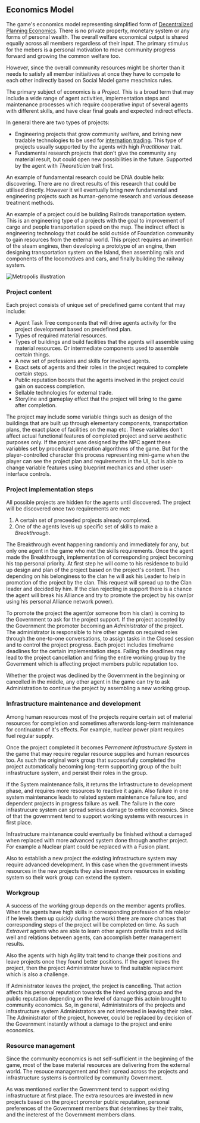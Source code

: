 ## Economics Model

The game's economics model representing simplified form of [Decentralized Planning Economics](https://en.wikipedia.org/wiki/Decentralized_planning_(economics)). There is no private property, monetary system or any forms of personal wealth. The overall welfare economical output is shared equally across all members regardless of their input. The primary stimulus for the mebers is a personal motivation to move community progress forward and growing the common welfare too.

However, since the overall community resources might be shorter than it needs to satisfy all member initiaitives at once they have to compete to each other indirectly based on Social Model game meachnics rules.

The primary subject of economics is a *Project*. This is a broad term that may include a wide range of agent activities, implementation steps and maintenance processes which require cooperative input of several agents with different skills, and have clear final goals and expected indirect effects.

In general there are two types of projects:
 - Engineering projects that grow community welfare, and brining new tradable technologies to be used for [internation trading](#foreign-policy-and-international-trading). This type of projects usually supported by the agents with high *Practitioner* trait.
 - Fundamental research projects that don't give the community any material result, but could open new possibilities in the future. Supported by the agent with *Theoretician* trait first.

An example of fundamental research could be DNA double helix discovering. There are no direct results of this research that could be utilised directly. However it will eventually bring new fundamental and engineering projects such as human-genome research and various desease treatment methods.

An example of a project could be building Railrods transportation system. This is an engineering type of a projects with the goal to improvement of cargo and people transportation speed on the map. The indirect effect is engineering technology that could be sold outside of Foundation community to gain resources from the external world. This project requires an invention of the steam engines, then developing a prototype of an engine, then designing transportation system on the Island, then assembling rails and components of the locomotives and cars, and finally building the railway system.

![Metropolis illustration](../../images/metropolis.gif)

### Project content

Each project consists of unique set of predefined game content that may include:
 - Agent Task Tree components that will drive agents activity for the project development based on predefined plan.
 - Types of required material resources.
 - Types of buildings and build facilities that the agents will assemble using material resources. Or intermediate components used to assemble certain things.
 - A new set of professions and skills for involved agents.
 - Exact sets of agents and their roles in the project required to complete certain steps.
 - Public reputation boosts that the agents involved in the project could gain on success completion.
 - Sellable technologies for external trade.
 - Storyline and gameplay effect that the project will bring to the game after completion.

The project may include some variable things such as design of the buildings that are built up through elementary components, transportation plans, the exact place of facilities on the map etc. These variables don't affect actual functional features of completed project and serve aesthetic purposes only. If the project was designed by the NPC agent these variables set by procedural generation algorithms of the game. But for the player-controlled character this process representing mini-game when the player can see the project plan and requirements in the UI, but is able to change variable features using blueprint mechanics and other user-interface controls.

### Project implementation steps

All possible projects are hidden for the agents until discovered. The project will be discovered once two requirements are met:
1. A certain set of preceeded projects already completed.
2. One of the agents levels up specific set of skills to make a *Breakthrough*.

The Breakthrough event happening randomly and immediately for any, but only one agent in the game who met the skills requirements. Once the agent made the Breakthrough, implementation of corresponding project becoming his top personal priority. At first step he will come to his residence to build up design and plan of the project based on the project's content. Then depending on his belonginess to the clan he will ask his Leader to help in promotion of the project by the clan. This request will spread up to the Clan leader and decided by him. If the clan rejecting in support there is a chance the agent will break his Alliance and try to promote the project by his own(or using his personal Alliance network power).

To promote the project the agent(or someone from his clan) is coming to the Government to ask for the project support. If the project accepted by the Government the promoter becoming an *Administrator* of the project. The administrator is responsible to hire other agents on required roles through the one-to-one conversations, to assign tasks in the Closed session and to control the project progress. Each project includes timeframe deadlines for the certain implementation steps. Failing the deadlines may lead to the project cancellation and firing the entire working group by the Government which is affecting project members public reputation too.

Whether the project was declined by the Government in the beginning or cancelled in the middle, any other agent in the game can try to ask Administration to continue the project by assembling a new working group.

### Infrastructure maintenance and development

Among human resources most of the projects require certain set of material resources for completion and sometimes afterwords long-term maintenance for continuaton of it's effects. For example, nuclear power plant requires fuel regular supply.

Once the project completed it becomes *Permanent Infrastructure System* in the game that may require regular resource supplies and human resources too. As such the original work group that successfully completed the project automatically becoming long-term supporting group of the built infrastructure system, and persist their roles in the group.

If the System maintenance fails, it returns the Infrastructure to development phase, and requires more resources to reactive it again. Also failure in one system maintenance leads to related system maintenance failure too, and dependent projects in progress failure as well. The failure in the core infrastrucure system can spread serious damage to entire economics. Since of that the government tend to support working systems with resources in first place.

Infrastructure maintenance could eventually be finished without a damaged when replaced with more advanced system done through another project. For example a Nuclear plant could be replaced with a Fusion plant.

Also to establish a new project the existing infrastructure system may require advanced development. In this case when the government invests resources in the new projects they also invest more resources in existing system so their work group can extend the system.

### Workgroup

A success of the working group depends on the member agents profiles. When the agents have high skills in corresponding profession of his role(or if he levels them up quickly during the work) there are more chances that corresponding steps of the project will be completed on time. As such *Extravert* agents who are able to learn other agents profile traits and skills well and relations between agents, can accomplish better management results.

Also the agents with high Agility trait tend to change their positions and leave projects once they found better positions. If the agent leaves the project, then the project Administrator have to find suitable replacement which is also a challenge.

If Administrator leaves the project, the project is cancelling. That action affects his personal reputation towards the hired working group and the public reputation depending on the level of damage this actoin brought to community economics. So, in general, Administrators of the projects and infrastructure system Administrators are not interested in leaving their roles. The Administrator of the project, however, could be replaced by decision of the Government instantly without a damage to the project and enire economics.

### Resource management 

Since the community economics is not self-sufficient in the beginning of the game, most of the base material resources are delivering from the external world. The resouce management and their spread across the projects and infrastructure systems is controlled by community Government.

As was mentioned earlier the Government tend to support existing infrastructure at first place. The extra resources are invested in new projects based on the project promoter public reputation, personal preferences of the Government members that determines by their traits, and the ineterest of the Government members clans.
